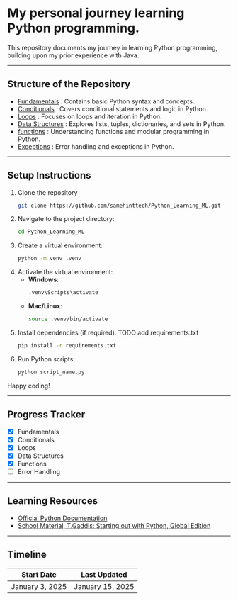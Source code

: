 # My personal journey learning Python programming.

This repository documents my journey in learning Python programming, building upon my prior experience with Java.

---

## Structure of the Repository

- [Fundamentals](./fundamentals) : Contains basic Python syntax and concepts.
- [Conditionals](./conditionals) : Covers conditional statements and logic in Python.
- [Loops](./loops) : Focuses on loops and iteration in Python.
- [Data Structures](./data_structures) : Explores lists, tuples, dictionaries, and sets in Python.
- [functions](./functions) : Understanding functions and modular programming in Python.
- [Exceptions](./exceptions) : Error handling and exceptions in Python.



---

## Setup Instructions
1. Clone the repository
    ```bash
    git clone https://github.com/samehinttech/Python_Learning_ML.git
   ```
2. Navigate to the project directory:
    ```bash
    cd Python_Learning_ML
    ```
3. Create a virtual environment:
   ```bash
   python -m venv .venv
   ```
4. Activate the virtual environment:
   - **Windows**:
     ```bash
     .venv\Scripts\activate
     ```
   - **Mac/Linux**:
     ```bash
     source .venv/bin/activate
     ```
5. Install dependencies (if required): TODO add requirements.txt
   ```bash
   pip install -r requirements.txt
   ```
6. Run Python scripts:
   ```bash
   python script_name.py
   ```
Happy coding!

---

## Progress Tracker
- [x] Fundamentals
- [x] Conditionals
- [x] Loops
- [x] Data Structures
- [x] Functions
- [ ] Error Handling
---

## Learning Resources
- [Official Python Documentation](https://docs.python.org/3/)
- [School Material, T.Gaddis: Starting out with Python, Global Edition](https://www.pearson.ch/starting-out-with-python-global-edition-9781292467986)



---

## Timeline

| **Start Date**  | **Last Updated** |
|-----------------|------------------|
| January 3, 2025 | January 15, 2025 |